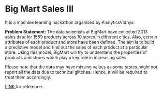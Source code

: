 # Big Mart Sales III

It is a machine learning hackathon organised by AnalyticsVidhya.

<b>Problem Statement: </b>The data scientists at BigMart have collected 2013 sales data for 1559 products across 10 stores in different cities. Also, certain attributes of each product and store have been defined. The aim is to build a predictive model and find out the sales of each product at a particular store.
Using this model, BigMart will try to understand the properties of products and stores which play a key role in increasing sales.
 
Please note that the data may have missing values as some stores might not report all the data due to technical glitches. Hence, it will be required to treat them accordingly.

<a href = 'https://datahack.analyticsvidhya.com/contest/practice-problem-big-mart-sales-iii/'> LINK </a> for reference.